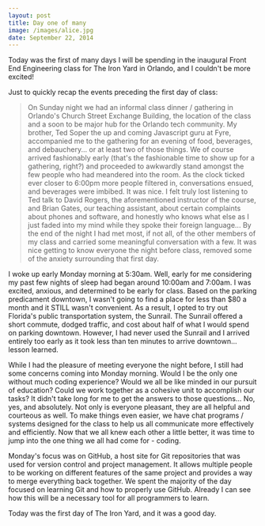 ```yaml
---
layout: post
title: Day one of many
image: /images/alice.jpg
date: September 22, 2014
---
```



Today was the first of many days I will be spending in the inaugural Front End Engineering class for The Iron Yard in Orlando, and I couldn't be more excited!

Just to quickly recap the events preceding the first day of class:

<blockquote>On Sunday night we had an informal class dinner / gathering in Orlando's Church Street Exchange Building, the location of the class and a soon to be major hub for the Orlando tech community. My brother, Ted Soper the up and coming Javascript guru at Fyre, accompanied me to the gathering for an evening of food, beverages, and debauchery... or at least two of those things. We of course arrived fashionably early (that's the fashionable time to show up for a gathering, right?) and proceeded to awkwardly stand amongst the few people who had meandered into the room. As the clock ticked ever closer to 6:00pm more people filtered in, conversations ensued, and beverages were imbibed. It was nice. I felt truly lost listening to Ted talk to David Rogers, the aforementioned instructor of the course, and Brian Gates, our teaching assistant, about certain complaints about phones and software, and honestly who knows what else as I just faded into my mind while they spoke their foreign language... By the end of the night I had met most, if not all, of the other members of my class and carried some meaningful conversation with a few. It was nice getting to know everyone the night before class, removed some of the anxiety surrounding that first day.</blockquote>

I woke up early Monday morning at 5:30am. Well, early for me considering my past few nights of sleep had began around 10:00am and 7:00am. I was excited, anxious, and determined to be early for class. Based on the parking predicament downtown, I wasn't going to find a place for less than $80 a month and it STILL wasn't convenient. As a result, I opted to try out Florida's public transportation system, the Sunrail. The Sunrail offered a short commute, dodged traffic, and cost about half of what I would spend on parking downtown. However, I had never used the Sunrail and I arrived entirely too early as it took less than ten minutes to arrive downtown... lesson learned.

While I had the pleasure of meeting everyone the night before, I still had some concerns coming into Monday morning. Would I be the only one without much coding experience? Would we all be like minded in our pursuit of education? Could we work together as a cohesive unit to accomplish our tasks? It didn't take long for me to get the answers to those questions... No, yes, and absolutely. Not only is everyone pleasant, they are all helpful and courteous as well. To make things even easier, we have chat programs / systems designed for the class to help us all communicate more effectively and efficiently. Now that we all knew each other a little better, it was time to jump into the one thing we all had come for - coding.

Monday's focus was on GitHub, a host site for Git repositories that was used for version control and project management. It allows multiple people to be working on different features of the same project and provides a way to merge everything back together. We spent the majority of the day focused on learning Git and how to properly use GitHub. Already I can see how this will be a necessary tool for all programmers to learn.

Today was the first day of The Iron Yard, and it was a good day.
